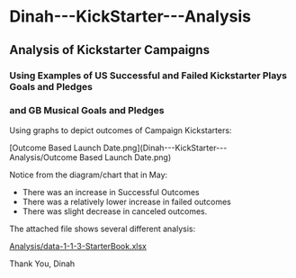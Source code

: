 # Dinah---KickStarter---Analysis
## Analysis of Kickstarter Campaigns
### Using Examples of US Successful and Failed Kickstarter Plays Goals and Pledges
### and GB Musical Goals and Pledges

Using graphs to depict outcomes of Campaign Kickstarters:

[Outcome Based Launch Date.png](Dinah---KickStarter---Analysis/Outcome Based Launch Date.png)

Notice from the diagram/chart that in May:
* There was an increase in Successful Outcomes
* There was a relatively lower increase in failed outcomes
* There was slight decrease in canceled outcomes.

The attached file shows several different analysis:

[Analysis/data-1-1-3-StarterBook.xlsx](Dinah---KickStarter---Analysis/data-1-1-3-StarterBook.xlsx)

Thank You, Dinah
